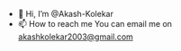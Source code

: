 - 👋 Hi, I’m @Akash-Kolekar
- 📫 How to reach me You can email me on akashkolekar2003@gmail.com

<!---
Akash-Kolekar/Akash-Kolekar is a ✨ special ✨ repository because its `README.md` (this file) appears on your GitHub profile.
You can click the Preview link to take a look at your changes.
--->
